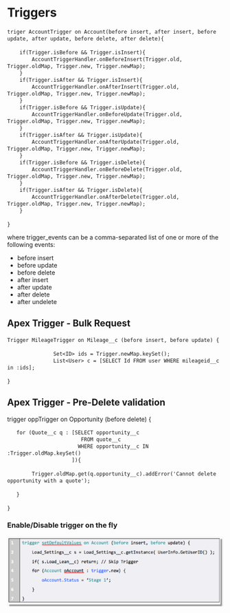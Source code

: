 # Triggers

```apex
triger AccountTrigger on Account(before insert, after insert, before update, after update, before delete, after delete){

	if(Trigger.isBefore && Trigger.isInsert){
		AccountTriggerHandler.onBeforeInsert(Trigger.old, Trigger.oldMap, Trigger.new, Trigger.newMap);
	}
	if(Trigger.isAfter && Trigger.isInsert){
		AccountTriggerHandler.onAfterInsert(Trigger.old, Trigger.oldMap, Trigger.new, Trigger.newMap);
	}
	if(Trigger.isBefore && Trigger.isUpdate){
		AccountTriggerHandler.onBeforeUpdate(Trigger.old, Trigger.oldMap, Trigger.new, Trigger.newMap);
	}
	if(Trigger.isAfter && Trigger.isUpdate){
		AccountTriggerHandler.onAfterUpdate(Trigger.old, Trigger.oldMap, Trigger.new, Trigger.newMap);
	}
	if(Trigger.isBefore && Trigger.isDelete){
		AccountTriggerHandler.onBeforeDelete(Trigger.old, Trigger.oldMap, Trigger.new, Trigger.newMap);
	}
	if(Trigger.isAfter && Trigger.isDelete){
		AccountTriggerHandler.onAfterDelete(Trigger.old, Trigger.oldMap, Trigger.new, Trigger.newMap);
	}

}

```

where trigger_events can be a comma-separated list of one or more of the following events:
* before insert
* before update
* before delete
* after insert
* after update
* after delete
* after undelete


## Apex Trigger - Bulk Request
```
Trigger MileageTrigger on Mileage__c (before insert, before update) {

               Set<ID> ids = Trigger.newMap.keySet();
               List<User> c = [SELECT Id FROM user WHERE mileageid__c in :ids];

}
```

## Apex Trigger - Pre-Delete validation   
trigger oppTrigger on Opportunity (before delete) {

```
   for (Quote__c q : [SELECT opportunity__c 
                        FROM quote__c 
                       WHERE opportunity__c IN :Trigger.oldMap.keySet()
                     ]){       
        
        Trigger.oldMap.get(q.opportunity__c).addError('Cannot delete opportunity with a quote');
   
   }

}
```

### Enable/Disable trigger on the fly
![Apex/Trigger](./enabling_disabling_trigger_on_the_fly.PNG)

